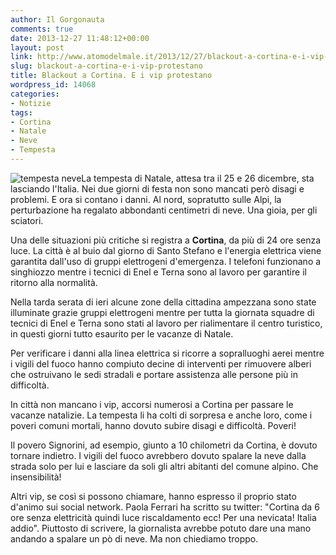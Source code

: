 ```yaml
---
author: Il Gorgonauta
comments: true
date: 2013-12-27 11:48:12+00:00
layout: post
link: http://www.atomodelmale.it/2013/12/27/blackout-a-cortina-e-i-vip-protestano/
slug: blackout-a-cortina-e-i-vip-protestano
title: Blackout a Cortina. E i vip protestano
wordpress_id: 14068
categories:
- Notizie
tags:
- Cortina
- Natale
- Neve
- Tempesta
---
```


![tempesta neve](http://www.atomodelmale.it/wp-content/uploads/2013/12/tempesta-neve-300x161.jpg)La tempesta di Natale, attesa tra il 25 e 26 dicembre, sta lasciando l'Italia. Nei due giorni di festa non sono mancati però disagi e problemi. E ora si contano i danni. Al nord, sopratutto sulle Alpi, la perturbazione ha regalato abbondanti centimetri di neve. Una gioia, per gli sciatori.

Una delle situazioni più critiche si registra a **Cortina**, da più di 24 ore senza luce. La città è al buio dal giorno di Santo Stefano e l'energia elettrica viene garantita dall'uso di gruppi elettrogeni d'emergenza. I telefoni funzionano a singhiozzo mentre i tecnici di Enel e Terna sono al lavoro per garantire il ritorno alla normalità.

Nella tarda serata di ieri alcune zone della cittadina ampezzana sono state illuminate grazie gruppi elettrogeni mentre per tutta la giornata squadre di tecnici di Enel e Terna sono stati al lavoro per rialimentare il centro turistico, in questi giorni tutto esaurito per le vacanze di Natale.


Per verificare i danni alla linea elettrica si ricorre a sopralluoghi aerei mentre i vigili del fuoco hanno compiuto decine di interventi per rimuovere alberi che ostruivano le sedi stradali e portare assistenza alle persone più in difficoltà.

In città non mancano i vip, accorsi numerosi a Cortina per passare le vacanze natalizie. La tempesta li ha colti di sorpresa e anche loro, come i poveri comuni mortali, hanno dovuto subire disagi e difficoltà. Poveri!

Il povero Signorini, ad esempio, giunto a 10 chilometri da Cortina, è dovuto tornare indietro. I vigili del fuoco avrebbero dovuto spalare la neve dalla strada solo per lui e lasciare da soli gli altri abitanti del comune alpino. Che insensibilità!

Altri vip, se così si possono chiamare, hanno espresso il proprio stato d'animo sui social network. Paola Ferrari ha scritto su twitter: "Cortina da 6 ore senza elettricità quindi luce riscaldamento ecc! Per una nevicata! Italia addio". Piuttosto di scrivere, la giornalista avrebbe potuto dare una mano andando a spalare un pò di neve. Ma non chiediamo troppo.
